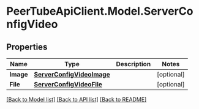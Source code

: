 # PeerTubeApiClient.Model.ServerConfigVideo

## Properties

Name | Type | Description | Notes
------------ | ------------- | ------------- | -------------
**Image** | [**ServerConfigVideoImage**](ServerConfigVideoImage.md) |  | [optional] 
**File** | [**ServerConfigVideoFile**](ServerConfigVideoFile.md) |  | [optional] 

[[Back to Model list]](../README.md#documentation-for-models) [[Back to API list]](../README.md#documentation-for-api-endpoints) [[Back to README]](../README.md)

